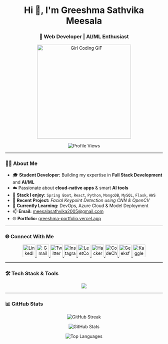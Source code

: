 <h1 align="center">Hi 👋, I'm Greeshma Sathvika Meesala</h1>
<h3 align="center">🚀 Web Developer | AI/ML Enthusiast</h3>

<p align="center">
  <img src="https://media.giphy.com/media/LMcB8XospGZO8UQq87/giphy.gif" width="300" alt="Girl Coding GIF">
</p>

<p align="center">
  <img src="https://komarev.com/ghpvc/?username=greeshmasathvikameesala&label=Profile%20views&color=0e75b6&style=flat" alt="Profile Views" />
</p>

---

### 👩‍💻 About Me

- 🎓 **Student Developer:** Building my expertise in **Full Stack Development** and **AI/ML**
- ☁️ Passionate about **cloud-native apps** & smart **AI tools**
- 🧩 **Stack I enjoy:** `Spring Boot`, `React`, `Python`, `MongoDB`, `MySQL`, `Flask`, `AWS`
- 🧠 **Recent Project:** *Facial Keypoint Detection using CNN & OpenCV*
- 🚀 **Currently Learning:** DevOps, Azure Cloud & Model Deployment
- 📫 **Email:** meesalasathvika2005@gmail.com
- 🌐 **Portfolio:** [greeshma-portfolio.vercel.app](https://greeshma-portfolio.vercel.app/)

---

### 🌐 Connect With Me

<p align="center">
  <a href="https://linkedin.com/in/greeshma-sathvika-meesala-84b150276">
    <img src="https://skillicons.dev/icons?i=linkedin" height="40" alt="LinkedIn" />
  </a>
  <a href="mailto:meesalasathvika2005@gmail.com">
    <img src="https://skillicons.dev/icons?i=gmail" height="40" alt="Gmail" />
  </a>
  <a href="https://twitter.com/greeshumeesala">
    <img src="https://skillicons.dev/icons?i=twitter" height="40" alt="Twitter" />
  </a>
  <a href="https://instagram.com/greeshma_meesala">
    <img src="https://skillicons.dev/icons?i=instagram" height="40" alt="Instagram" />
  </a>
  <a href="https://leetcode.com/u/greeshma_sathvika_meesala/">
    <img src="https://skillicons.dev/icons?i=leetcode" height="40" alt="LeetCode" />
  </a>
  <a href="https://www.hackerrank.com/meesalasathvika1">
    <img src="https://cdn.iconscout.com/icon/free/png-512/free-hackerrank-3628665-3030004.png" height="40" alt="HackerRank" />
  </a>
  <a href="https://www.codechef.com/users/greeshma020505">
    <img src="https://cdn.codechef.com/sites/all/themes/abessive/cc-logo.png" height="40" alt="CodeChef" />
  </a>
  <a href="https://auth.geeksforgeeks.org/user/meesalasat2wss">
    <img src="https://media.geeksforgeeks.org/gfg-gg-logo.svg" height="40" alt="GeeksforGeeks" />
  </a>
  <a href="https://kaggle.com/greeshmasathvika">
    <img src="https://skillicons.dev/icons?i=kaggle" height="40" alt="Kaggle" />
  </a>
</p>

---

### 🛠️ Tech Stack & Tools

<p align="center">
  <img src="https://skillicons.dev/icons?i=java,python,javascript,html,css,react,nodejs,bootstrap,tailwind,angular,php,mysql,mongodb,flask,spring,git,linux,aws,azure,vscode,postman" />
</p>

---

### 📊 GitHub Stats

<p align="center">
  <img src="https://streak-stats.demolab.com?user=greeshmasathvikameesala&theme=radical" alt="GitHub Streak" />
</p>
<p align="center">
  <img src="https://github-readme-stats.vercel.app/api?username=greeshmasathvikameesala&show_icons=true&locale=en&theme=radical" alt="GitHub Stats" />
</p>
<p align="center">
  <img src="https://github-readme-stats.vercel.app/api/top-langs?username=greeshmasathvikameesala&show_icons=true&locale=en&layout=compact&theme=radical" alt="Top Languages" />
</p>
